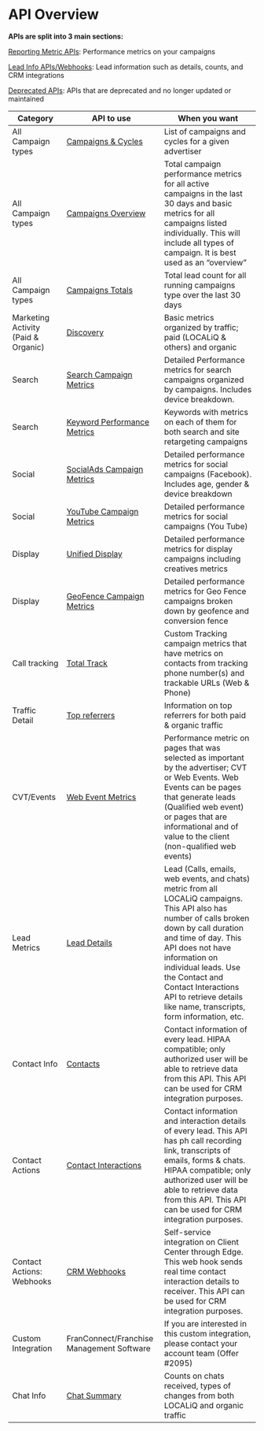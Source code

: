 # API Overview

**APIs are split into 3 main sections:**

[Reporting Metric APIs](#reporting_metric_apis): Performance metrics on your campaigns

[Lead Info APIs/Webhooks](#lead_info_apis_webhooks): Lead information such as details, counts, and CRM integrations

[Deprecated APIs](#deprecated_apis): APIs that are deprecated and no longer updated or maintained

|Category|API to use|When you want|
|---|---|---|
|All Campaign types|[Campaigns & Cycles](#campaigns_and_cycles)|List of campaigns and cycles for a given advertiser|
|All Campaign types|[Campaigns Overview](#campaigns_overview)|Total campaign performance metrics for all active campaigns in the last 30 days and basic metrics for all campaigns listed individually. This will include all types of campaign. It is best used as an “overview”|
|All Campaign types|[Campaigns Totals](#campaigns_totals)|Total lead count for all running campaigns type over the last 30 days|
|Marketing Activity (Paid & Organic)|[Discovery](#discovery)|Basic metrics organized by traffic; paid (LOCALiQ & others) and organic|
|Search|[Search Campaign Metrics](#search_campaign_metrics)|Detailed Performance metrics for search campaigns organized by campaigns.  Includes device breakdown.|
|Search|[Keyword Performance Metrics](#keyword_performance_metrics)|Keywords with metrics on each of them for both search and site retargeting campaigns|
|Social|[SocialAds Campaign Metrics](#socialads_campaign_metrics)|Detailed performance metrics for social campaigns (Facebook). Includes age, gender & device breakdown|
|Social|[YouTube Campaign Metrics](#youtube_campaign_metrics)|Detailed performance metrics for social campaigns (You Tube)|
|Display|[Unified Display](#unified_display)|Detailed performance metrics for display campaigns including creatives metrics|
|Display|[GeoFence Campaign Metrics](#geofence_campaign_metrics)|Detailed performance metrics for Geo Fence campaigns broken down by geofence and conversion fence|
|Call tracking|[Total Track](#total_track)|Custom Tracking campaign metrics that have metrics on contacts from tracking phone number(s) and trackable URLs (Web & Phone)|
|Traffic Detail|[Top referrers](#top_referrers)|Information on top referrers for both paid & organic traffic|
|CVT/Events|[Web Event Metrics](#web_event_metrics)|Performance metric on pages that was selected as important by the advertiser; CVT or Web Events. Web Events can be pages that generate leads (Qualified web event) or pages that are informational and of value to the client (non-qualified web events)|
|Lead Metrics|[Lead Details](#lead_details)|Lead (Calls, emails, web events, and chats) metric from all LOCALiQ campaigns. This API also has number of calls broken down by call duration and time of day. This API does not have information on individual leads. Use the Contact and Contact Interactions API to retrieve details like name, transcripts, form information, etc.|
|Contact Info|[Contacts](#contacts)|Contact information of every lead. HIPAA compatible; only authorized user will be able to retrieve data from this API. This API can be used for CRM integration purposes.|
|Contact Actions|[Contact Interactions](#contact_interactions)|Contact information and interaction details of every lead. This API has ph call recording link, transcripts of emails, forms & chats. HIPAA compatible; only authorized user will be able to retrieve data from this API. This API can be used for CRM integration purposes.|
|Contact Actions: Webhooks|[CRM Webhooks](#crm_webhooks)|Self-service integration on Client Center through Edge. This web hook sends real time contact interaction details to receiver. This API can be used for CRM integration purposes.|
|Custom Integration|FranConnect/Franchise Management Software |If you are interested in this custom integration, please contact your account team (Offer #2095)|
|Chat Info|[Chat Summary](#chat_summary)|Counts on chats received, types of changes from both LOCALiQ and organic traffic|

